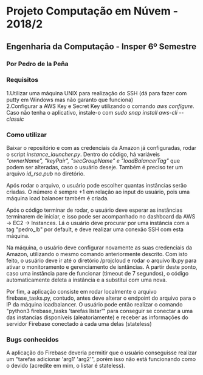 # Projeto Computação em Núvem - 2018/2
## Engenharia da Computação - Insper 6º Semestre
### Por Pedro de la Peña

### Requisitos
1.Utilizar uma máquina UNIX para realização do SSH (dá para fazer com putty em Windows mas não garanto que funciona)</br>
2.Configurar a AWS Key e Secret Key utilizando o comando <i>aws configure</i>. Caso não tenha o aplicativo, instale-o com <i>sudo snap install aws-cli --classic</i>

### Como utilizar
Baixar o repositório e com as credenciais da Amazon já configuradas, rodar o script <i>instance_launcher.py</i>. Dentro do código, há variáveis <i>"ownerName", "keyPair", "secGroupName" e "loadBalancerTag"</i> que podem ser alteradas, caso o usuário deseje. Também é preciso ter um arquivo <i>id_rsa.pub</i> no diretório. </br>

Após rodar o arquivo, o usuário pode escolher quantas instâncias serão criadas. O número é sempre +1 em relação ao input do usuário, pois uma máquina load balancer também é criada.

Após o código terminar de rodar, o usuário deve esperar as instâncias terminarem de iniciar, e isso pode ser acompanhado no dashboard da AWS -> EC2 -> Instances. Lá o usuário deve procurar por uma instância com a tag "pedro_lb" por default, e deve realizar uma conexão SSH com esta máquina. 

Na máquina, o usuário deve configurar novamente as suas credenciais da Amazon, utilizando o mesmo comando anteriormente descrito. Com isto feito, o usuário deve ir até o diretório /projcloud e rodar o arquivo lb.py para ativar o monitoramento e gerenciamento de isntâncias. A partir deste ponto, caso uma instância pare de funcionar (timeout de 7 segundos), o código automaticamente deleta a instância e a substitui com uma nova. 

Por fim, a aplicação consiste em rodar localmente o arquivo firebase_tasks.py, contudo, antes deve alterar o endpoint do arquivo para o IP da máquina loadbalancer. O usuário pode então realizar o comando "python3 firebase_tasks 'tarefas listar'" para conseguir se conectar a uma das instancias disponíveis (aleatoriamente) e receber as informações do servidor Firebase conectado à cada uma delas (stateless)

### Bugs conhecidos
A aplicação do Firebase deveria permitir que o usuário conseguisse realizar um "tarefas adicionar 'arg1' 'arg2'", porém isso não está funcionando como o devido (acredite em mim, o listar é stateless).





